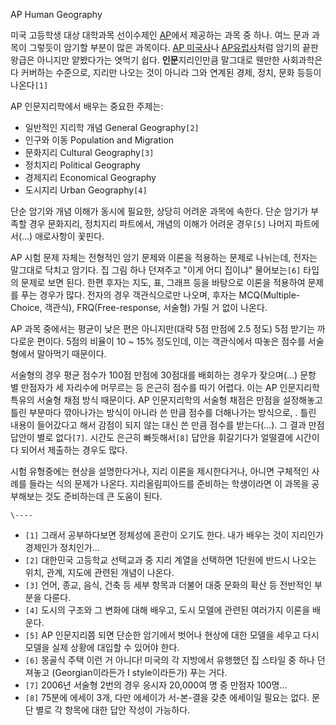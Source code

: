 AP Human Geography

미국 고등학생 대상 대학과목 선이수제인 [AP](AP.md)에서 제공하는 과목 중 하나. 여느 문과 과목이 그렇듯이 암기할 부분이 많은
과목이다. [AP 미국사](AP%20%EB%AF%B8%EA%B5%AD%EC%82%AC.md)나 [AP유럽사](AP%20%EC%9C%A0%EB%9F%BD%EC%82%AC.md)처럼 암기의 끝판왕급은 아니지만 얕봤다가는 엿먹기 쉽다.
**인문**지리인만큼 말그대로 웬만한 사회과학은 다 커버하는 수준으로, 지리만 나오는 것이 아니라 그와 연계된 경제, 정치, 문화 등등이
나온다`[1]`

AP 인문지리학에서 배우는 중요한 주제는:  

  * 일반적인 지리학 개념 General Geography`[2]`
  * 인구와 이동 Population and Migration
  * 문화지리 Cultural Geography`[3]`
  * 정치지리 Political Geography
  * 경제지리 Economical Geography
  * 도시지리 Urban Geography`[4]`  

단순 암기와 개념 이해가 동시에 필요한, 상당히 어려운 과목에 속한다. 단순 암기가 부족할 경우 문화지리, 정치지리 파트에서, 개념의 이해가
어려운 경우`[5]` 나머지 파트에서(...) 애로사항이 꽃핀다.

AP 시험 문제 자체는 전형적인 암기 문제와 이론을 적용하는 문제로 나뉘는데, 전자는 말그대로 닥치고 암기다. 집 그림 하나 던져주고 "이게
어디 집이냐" 물어보는`[6]` 타입의 문제로 보면 된다. 한편 후자는 지도, 표, 그래프 등을 바탕으로 이론을 적용하여 문제를 푸는 경우가
많다. 전자의 경우 객관식으로만 나오며, 후자는 MCQ(Multiple-Choice, 객관식), FRQ(Free-response, 서술형)
가릴 거 없이 나온다.

AP 과목 중에서는 평균이 낮은 편은 아니지만(대략 5점 만점에 2.5 정도) 5점 받기는 까다로운 편이다. 5점의 비율이 10 ~ 15%
정도인데, 이는 객관식에서 따놓은 점수를 서술형에서 말아먹기 때문이다.

서술형의 경우 평균 점수가 100점 만점에 30점대를 배회하는 경우가 잦으며(...) 문항 별 만점자가 세 자리수에 머무르는 등 은근히
점수를 따기 어렵다. 이는 AP 인문지리학 특유의 서술형 채점 방식 때문이다. AP 인문지리학의 서술형 채점은 만점을 설정해놓고 틀린
부분마다 깎아나가는 방식이 아니라 쓴 만큼 점수를 더해나가는 방식으로, . 틀린 내용이 들어갔다고 해서 감점이 되지 않는 대신 쓴 만큼
점수를 받는다(...). 그 결과 만점 답안이 별로 없다`[7]`. 시간도 은근히 빠듯해서`[8]` 답안을 휘갈기다가 얼떨결에 시간이 다
되어서 제출하는 경우도 많다.

시험 유형중에는 현상을 설명한다거나, 지리 이론을 제시한다거나, 아니면 구체적인 사례를 들라는 식의 문제가 나온다. 지리올림피아드를 준비하는
학생이라면 이 과목을 공부해보는 것도 준비하는데 큰 도움이 된다.

`\----`

  * `[1]` 그래서 공부하다보면 정체성에 혼란이 오기도 한다. 내가 배우는 것이 지리인가 경제인가 정치인가...
  * `[2]` 대한민국 고등학교 선택교과 중 지리 계열을 선택하면 1단원에 반드시 나오는 위치, 관계, 지도에 관련된 개념이 나온다.
  * `[3]` 언어, 종교, 음식, 건축 등 세부 항목과 더불어 대중 문화의 확산 등 전반적인 부분을 다룬다. 
  * `[4]` 도시의 구조와 그 변화에 대해 배우고, 도시 모델에 관련된 여러가지 이론을 배운다. 
  * `[5]` AP 인문지리쯤 되면 단순한 암기에서 벗어나 현상에 대한 모델을 세우고 다시 모델을 실제 상황에 대입할 수 있어야 한다. 
  * `[6]` 몽골식 주택 이런 거 아니다! 미국의 각 지방에서 유행했던 집 스타일 중 하나 던져놓고 (Georgian이라든가 I style이라든가) 푸는 거다.
  * `[7]` 2006년 서술형 2번의 경우 응시자 20,000여 명 중 만점자 100명...
  * `[8]` 75분에 에세이 3개, 다만 에세이가 서-본-결을 갖춘 에세이일 필요는 없다. 문단 별로 각 항목에 대한 답안 작성이 가능하다.


